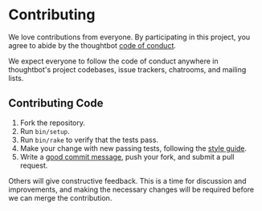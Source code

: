 # Contributing

We love contributions from everyone. By participating in this project, you
agree to abide by the thoughtbot [code of conduct].

[code of conduct]: https://thoughtbot.com/open-source-code-of-conduct

We expect everyone to follow the code of conduct anywhere in thoughtbot's
project codebases, issue trackers, chatrooms, and mailing lists.

## Contributing Code

1. Fork the repository.
2. Run `bin/setup`.
3. Run `bin/rake` to verify that the tests pass.
4. Make your change with new passing tests, following the [style guide].
5. Write a [good commit message], push your fork, and submit a pull request.

[style guide]: https://github.com/thoughtbot/guides/tree/master/style
[good commit message]: http://tbaggery.com/2008/04/19/a-note-about-git-commit-messages.html

Others will give constructive feedback. This is a time for discussion and
improvements, and making the necessary changes will be required before we can
merge the contribution.
